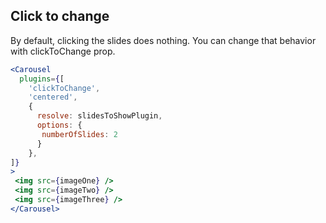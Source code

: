 ## Click to change
By default, clicking the slides does nothing. You can change that behavior with clickToChange prop. 
```jsx render
<Carousel
  plugins={[
    'clickToChange',
    'centered',
    {
      resolve: slidesToShowPlugin,
      options: {
       numberOfSlides: 2
      }
    },
]}
>
 <img src={imageOne} />
 <img src={imageTwo} />
 <img src={imageThree} />
</Carousel>
```
